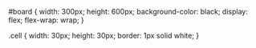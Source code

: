 #board {
 width: 300px;
 height: 600px;
 background-color: black;
 display: flex;
 flex-wrap: wrap;
}

.cell {
 width: 30px;
 height: 30px;
 border: 1px solid white;
}
